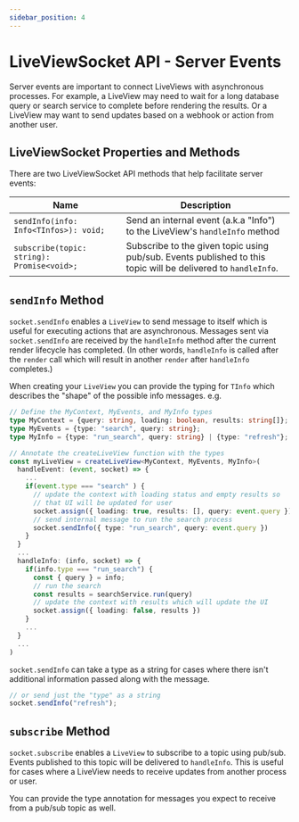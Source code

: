 ```yaml
---
sidebar_position: 4
---
```


# LiveViewSocket API - Server Events

Server events are important to connect LiveViews with asynchronous processes. For example, a LiveView may need to wait
for a long database query or search service to complete before rendering the results. Or a LiveView may want to send
updates based on a webhook or action from another user.

## LiveViewSocket Properties and Methods

There are two LiveViewSocket API methods that help facilitate server events: 

| Name | Description | 
|---|---| 
| `sendInfo(info: Info<TInfos>): void;` | Send an internal event (a.k.a "Info") to the LiveView's `handleInfo` method | 
| `subscribe(topic: string): Promise<void>;` | Subscribe to the given topic using pub/sub. Events published to this topic will be delivered to `handleInfo`. |

## `sendInfo` Method

`socket.sendInfo` enables a `LiveView` to send message to itself which is useful for executing actions that are
asynchronous. Messages sent via `socket.sendInfo` are received by the `handleInfo` method after the current render
lifecycle has completed. (In other words, `handleInfo` is called after the `render` call which will result in another
`render` after `handleInfo` completes.)

When creating your `LiveView` you can provide the typing for `TInfo` which describes the "shape" of the possible info
messages. e.g.

```ts
// Define the MyContext, MyEvents, and MyInfo types
type MyContext = {query: string, loading: boolean, results: string[]};
type MyEvents = {type: "search", query: string};
type MyInfo = {type: "run_search", query: string} | {type: "refresh"};

// Annotate the createLiveView function with the types
const myLiveView = createLiveView<MyContext, MyEvents, MyInfo>(
  handleEvent: (event, socket) => {
    ...
    if(event.type === "search" ) {
      // update the context with loading status and empty results so
      // that UI will be updated for user
      socket.assign({ loading: true, results: [], query: event.query });
      // send internal message to run the search process
      socket.sendInfo({ type: "run_search", query: event.query })
    }
  }
  ...
  handleInfo: (info, socket) => {
    if(info.type === "run_search") {
      const { query } = info;
      // run the search
      const results = searchService.run(query)
      // update the context with results which will update the UI
      socket.assign({ loading: false, results })
    }
    ...
  }
  ...
)
```

`socket.sendInfo` can take a type as a string for cases where there isn't additional information passed along with
the message.

```ts
// or send just the "type" as a string
socket.sendInfo("refresh");
```

## `subscribe` Method

`socket.subscribe` enables a `LiveView` to subscribe to a topic using pub/sub. Events published to this topic will be
delivered to `handleInfo`. This is useful for cases where a LiveView needs to receive updates from another process or
user.

You can provide the type annotation for messages you expect to receive from a pub/sub topic as well.
